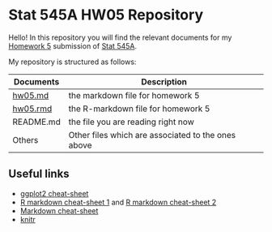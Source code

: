 Stat 545A HW05 Repository
================

Hello! In this repository you will find the relevant documents for my [Homework 5](http://stat545.com/Classroom/assignments/hw05/hw05.html) submission of [Stat 545A](http://stat545.com/Classroom/).

My repository is structured as follows:

| Documents | Description                        |
|-----------|------------------------------------|
| [hw05.md](https://github.com/STAT545-UBC-students/hw04-MalcolmNSB/blob/master/hw05.md)   | the markdown file for homework 5   |
| [hw05.rmd](https://github.com/STAT545-UBC-students/hw04-MalcolmNSB/blob/master/hw05.Rmd) | the R-markdown file for homework 5   |
| README.md | the file you are reading right now |
|Others| Other files which are associated to the ones above|


## Useful links

-   [ggplot2 cheat-sheet](https://www.rstudio.com/wp-content/uploads/2015/03/ggplot2-cheatsheet.pdf "ggplot2 Cheat-sheet")
-  [R markdown cheat-sheet 1](https://www.rstudio.com/wp-content/uploads/2015/02/rmarkdown-cheatsheet.pdf "Cheat-sheet 1") and [R markdown cheat-sheet 2](https://www.rstudio.com/wp-content/uploads/2016/03/rmarkdown-cheatsheet-2.0.pdf "Cheat sheet 2")
-  [Markdown cheat-sheet](https://github.com/adam-p/markdown-here/wiki/Markdown-Cheatsheet "Markdown Cheat-sheet")
-   [knitr ](https://cran.r-project.org/web/packages/knitr/vignettes/knitr-refcard.pdf "knitr Cheat Sheet")





